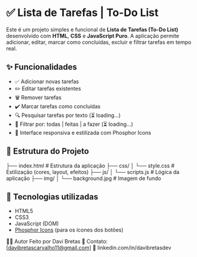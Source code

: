 # ✅ Lista de Tarefas | To-Do List

Este é um projeto simples e funcional de **Lista de Tarefas (To-Do List)** desenvolvido com **HTML**, **CSS** e **JavaScript Puro**. A aplicação permite adicionar, editar, marcar como concluídas, excluir e filtrar tarefas em tempo real.

## ✨ Funcionalidades

- ✅ Adicionar novas tarefas
- ✏️ Editar tarefas existentes
- 🗑️ Remover tarefas
- ✔️ Marcar tarefas como concluídas
- 🔍 Pesquisar tarefas por texto (⏳ loading...)
- 📂 Filtrar por: todas | feitas | a fazer (⏳ loading...)
- 💾 Interface responsiva e estilizada com Phosphor Icons

## 📁 Estrutura do Projeto

├── index.html # Estrutura da aplicação
├── css/
│ └── style.css # Estilização (cores, layout, efeitos)
├── js/
│ └── scripts.js # Lógica da aplicação
├── img/
│ └── background.jpg # Imagem de fundo

## 🧠 Tecnologias utilizadas

- HTML5
- CSS3
- JavaScript (DOM)
- [Phosphor Icons](https://phosphoricons.com/) (para os ícones dos botões)

🙋‍♂️ Autor
Feito por Davi Bretas
📧 Contato: [davibretascarvalho11@gmail.com]
🔗 linkedin.com/in/davibretasdev
